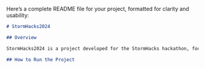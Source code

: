 Here’s a complete README file for your project, formatted for clarity and usability:

```markdown
# StormHacks2024

## Overview

StormHacks2024 is a project developed for the StormHacks hackathon, focusing on creating a user-friendly application that integrates with OpenAI's API. This repository contains both the backend and frontend components of the application.

## How to Run the Project